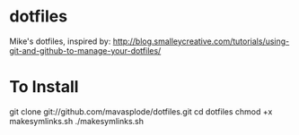 dotfiles
========

Mike's dotfiles, inspired by:
http://blog.smalleycreative.com/tutorials/using-git-and-github-to-manage-your-dotfiles/


To Install
==========

git clone git://github.com/mavasplode/dotfiles.git
cd dotfiles
chmod +x makesymlinks.sh
./makesymlinks.sh
